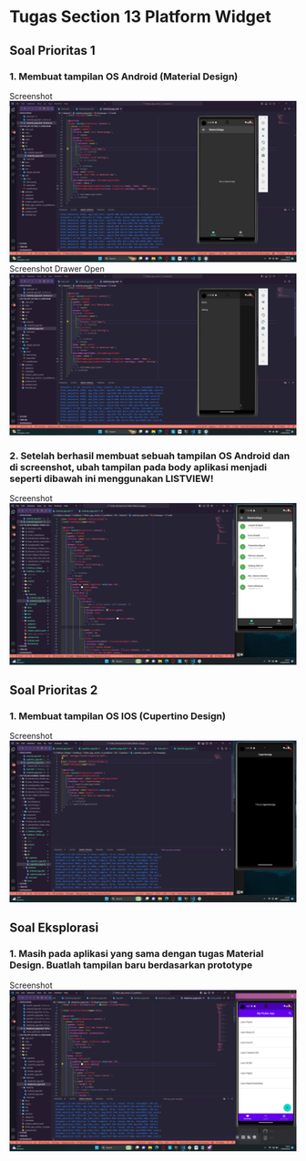 # Tugas Section 13 Platform Widget

## Soal Prioritas 1

### 1. Membuat tampilan OS Android (Material Design)
Screenshot <br>
![Soal Prioritas 1 Material Design](../Screenshot/Tugas_Prioritas_1_material_app.png)<br>
Screenshot Drawer Open <br>
![Soal Prioritas 1 Material Design](../Screenshot/Tugas_Prioritas_1_material_app_drawer_open.png)<br>

### 2. Setelah berhasil membuat sebuah tampilan OS Android dan di screenshot, ubah tampilan pada body aplikasi menjadi seperti dibawah ini menggunakan LISTVIEW!
Screenshot  <br>
![Soal Prioritas 1 List View](../Screenshot/Tugas_Prioritas_1_material_List_View.png)<br>

## Soal Prioritas 2

### 1. Membuat tampilan OS IOS (Cupertino Design)
Screenshot 
![Soal Prioritas 2 Cupertino](../Screenshot/Tugas_Prioritas_2_cupertino_app.png)<br>

## Soal Eksplorasi

### 1. Masih pada aplikasi yang sama dengan tugas Material Design. Buatlah tampilan baru berdasarkan prototype
Screenshot
![Soal Eksplorasi](../Screenshot/Tugas_Ekplorasi.png)<br>


